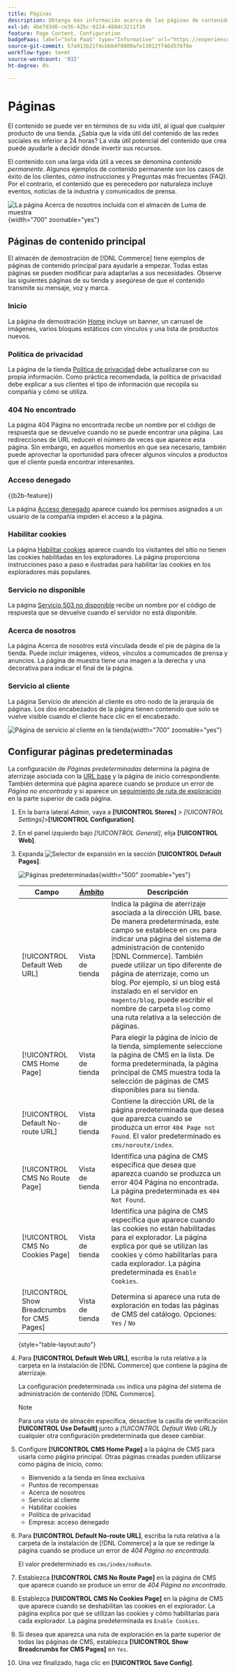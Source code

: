 ```yaml
---
title: Páginas
description: Obtenga más información acerca de las páginas de contenido principales incluidas en la tienda de demostración de  [!DNL Commerce] y sobre cómo cambiar la configuración de las páginas predeterminadas.
exl-id: 4be7d3d6-ce36-42bc-9224-4804c3211f16
feature: Page Content, Configuration
badgePaas: label="Solo PaaS" type="Informative" url="https://experienceleague.adobe.com/en/docs/commerce/user-guides/product-solutions" tooltip="Se aplica solo a proyectos de Adobe Commerce en la nube (infraestructura PaaS administrada por Adobe) y a proyectos locales."
source-git-commit: 57a913b21f4cbbb4f0800afe13012ff46d578f8e
workflow-type: tm+mt
source-wordcount: '932'
ht-degree: 0%

---
```


# Páginas

El contenido se puede ver en términos de su vida útil, al igual que cualquier producto de una tienda. ¿Sabía que la vida útil del contenido de las redes sociales es inferior a 24 horas? La vida útil potencial del contenido que crea puede ayudarle a decidir dónde invertir sus recursos.

El contenido con una larga vida útil a veces se denomina _contenido permanente_. Algunos ejemplos de contenido permanente son los casos de éxito de los clientes, _cómo_ instrucciones y Preguntas más frecuentes (FAQ). Por el contrario, el contenido que es perecedero por naturaleza incluye eventos, noticias de la industria y comunicados de prensa.

![La página Acerca de nosotros incluida con el almacén de Luma de muestra ](./assets/storefront-about-us.png){width="700" zoomable="yes"}

## Páginas de contenido principal

El almacén de demostración de [!DNL Commerce] tiene ejemplos de páginas de contenido principal para ayudarle a empezar. Todas estas páginas se pueden modificar para adaptarlas a sus necesidades. Observe las siguientes páginas de su tienda y asegúrese de que el contenido transmite su mensaje, voz y marca.

### Inicio

La página de demostración [Home](../getting-started/storefront.md#home-page) incluye un banner, un carrusel de imágenes, varios bloques estáticos con vínculos y una lista de productos nuevos.

### Política de privacidad

La página de la tienda [Política de privacidad](../getting-started/privacy-policy.md) debe actualizarse con su propia información. Como práctica recomendada, la política de privacidad debe explicar a sus clientes el tipo de información que recopila su compañía y cómo se utiliza.

### 404 No encontrado

La página 404 Página no encontrada recibe un nombre por el código de respuesta que se devuelve cuando no se puede encontrar una página. Las redirecciones de URL reducen el número de veces que aparece esta página. Sin embargo, en aquellos momentos en que sea necesario, también puede aprovechar la oportunidad para ofrecer algunos vínculos a productos que el cliente pueda encontrar interesantes.

### Acceso denegado

{{b2b-feature}}

La página [Acceso denegado](../b2b/account-company-roles-permissions.md) aparece cuando los permisos asignados a un usuario de la compañía impiden el acceso a la página.

### Habilitar cookies

La página [Habilitar cookies](../getting-started/compliance-cookie-law.md) aparece cuando los visitantes del sitio no tienen las cookies habilitadas en los exploradores. La página proporciona instrucciones paso a paso e ilustradas para habilitar las cookies en los exploradores más populares.

### Servicio no disponible

La página [Servicio 503 no disponible](../configuration-reference/general/general.md) recibe un nombre por el código de respuesta que se devuelve cuando el servidor no está disponible.

### Acerca de nosotros

La página Acerca de nosotros está vinculada desde el pie de página de la tienda. Puede incluir imágenes, vídeos, vínculos a comunicados de prensa y anuncios. La página de muestra tiene una imagen a la derecha y una decorativa para indicar el final de la página.

### Servicio al cliente

La página Servicio de atención al cliente es otro nodo de la jerarquía de páginas. Los dos encabezados de la página tienen contenido que solo se vuelve visible cuando el cliente hace clic en el encabezado.

![Página de servicio al cliente en la tienda](./assets/storefront-customer-service.png){width="700" zoomable="yes"}

## Configurar páginas predeterminadas

La configuración de _Páginas predeterminadas_ determina la página de aterrizaje asociada con la [URL base](../stores-purchase/store-urls.md) y la página de inicio correspondiente. También determina qué página aparece cuando se produce un error de _Página no encontrada_ y si aparece un [seguimiento de ruta de exploración](../catalog/navigation-breadcrumb-trail.md) en la parte superior de cada página.

1. En la barra lateral _Admin_, vaya a **[!UICONTROL Stores]** > _[!UICONTROL Settings]_>**[!UICONTROL Configuration]**.

1. En el panel izquierdo bajo _[!UICONTROL General]_, elija **[!UICONTROL Web]**.

1. Expanda ![Selector de expansión](../assets/icon-display-expand.png) en la sección **[!UICONTROL Default Pages]**.

   ![Páginas predeterminadas](./assets/web-default-pages.png){width="500" zoomable="yes"}

   | Campo | [Ámbito](../getting-started/websites-stores-views.md#scope-settings) | Descripción |
   |--- |--- |--- |
   | [!UICONTROL Default Web URL] | Vista de tienda | Indica la página de aterrizaje asociada a la dirección URL base. De manera predeterminada, este campo se establece en `cms` para indicar una página del sistema de administración de contenido [!DNL Commerce]. También puede utilizar un tipo diferente de página de aterrizaje, como un blog. Por ejemplo, si un blog está instalado en el servidor en `magento/blog`, puede escribir el nombre de carpeta `blog` como una ruta relativa a la selección de páginas. |
   | [!UICONTROL CMS Home Page] | Vista de tienda | Para elegir la página de inicio de la tienda, simplemente seleccione la página de CMS en la lista. De forma predeterminada, la página principal de CMS muestra toda la selección de páginas de CMS disponibles para su tienda. |
   | [!UICONTROL Default No-route URL] | Vista de tienda | Contiene la dirección URL de la página predeterminada que desea que aparezca cuando se produzca un error `404 Page not Found`. El valor predeterminado es `cms/noroute/index`. |
   | [!UICONTROL CMS No Route Page] | Vista de tienda | Identifica una página de CMS específica que desea que aparezca cuando se produzca un error 404 Página no encontrada. La página predeterminada es `404 Not Found`. |
   | [!UICONTROL CMS No Cookies Page] | Vista de tienda | Identifica una página de CMS específica que aparece cuando las cookies no están habilitadas para el explorador. La página explica por qué se utilizan las cookies y cómo habilitarlas para cada explorador. La página predeterminada es `Enable Cookies`. |
   | [!UICONTROL Show Breadcrumbs for CMS Pages] | Vista de tienda | Determina si aparece una ruta de exploración en todas las páginas de CMS del catálogo. Opciones: `Yes` / `No` |

   {style="table-layout:auto"}

1. Para **[!UICONTROL Default Web URL]**, escriba la ruta relativa a la carpeta en la instalación de [!DNL Commerce] que contiene la página de aterrizaje.

   La configuración predeterminada `cms` indica una página del sistema de administración de contenido [!DNL Commerce].

   >[!NOTE]
   >
   >Para una vista de almacén específica, desactive la casilla de verificación **[!UICONTROL Use Default]** junto a _[!UICONTROL Default Web URL]_&#x200B;y cualquier otra configuración predeterminada que desee cambiar.

1. Configure **[!UICONTROL CMS Home Page]** a la página de CMS para usarla como página principal. Otras páginas creadas pueden utilizarse como página de inicio, como:

   - Bienvenido a la tienda en línea exclusiva
   - Puntos de recompensas
   - Acerca de nosotros
   - Servicio al cliente
   - Habilitar cookies
   - Política de privacidad
   - Empresa: acceso denegado

1. Para **[!UICONTROL Default No-route URL]**, escriba la ruta relativa a la carpeta de la instalación de [!DNL Commerce] a la que se redirige la página cuando se produce un error de _404 Página no encontrada_.

   El valor predeterminado es `cms/index/noRoute`.

1. Establezca **[!UICONTROL CMS No Route Page]** en la página de CMS que aparece cuando se produce un error de _404 Página no encontrada_.

1. Establezca **[!UICONTROL CMS No Cookies Page]** en la página de CMS que aparece cuando se deshabilitan las cookies en el explorador. La página explica por qué se utilizan las cookies y cómo habilitarlas para cada explorador. La página predeterminada es `Enable Cookies`.

1. Si desea que aparezca una ruta de exploración en la parte superior de todas las páginas de CMS, establezca **[!UICONTROL Show Breadcrumbs for CMS Pages]** en `Yes`.

1. Una vez finalizado, haga clic en **[!UICONTROL Save Config]**.
